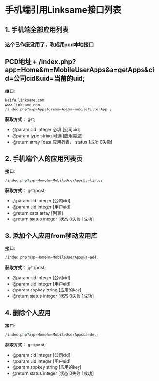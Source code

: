# 手机端引用Linksame接口列表




## 1. 手机端全部应用列表
### 这个已作废没用了，改成用pcd本地接口
## PCD地址 + /index.php?app=Home&m=MobileUserApps&a=getApps&cid=公司cid&uid=当前的uid;

**接口**: 
````php 
kaifa.linksame.com
www.linksame.com
/index.php?app=Appstore&m=Api&a=mobileFilterApp ; 
````

**获取方式**： get;

*  @param cid  integer 必填 [公司cid]
*  @param type  string  可选 [应用类型]
*  @return array [data 应用列表， status 1成功 0失败]


## 2. 手机端个人的应用列表页

**接口**: 
````php 
/index.php?app=Home&m=MobileUserApps&a=lists; 
````

**获取方式**： get/post;

* @param cid integer [公司cid]
* @param uid integer [用户uid]
* @return data array [列表]
* @return status integer [状态 0失败 1成功]


## 3. 添加个人应用from移动应用库

**接口**: 
````php 
/index.php?app=Home&m=MobileUserApps&a=add; 
````

**获取方式**： get/post;

* @param cid integer [公司cid]
* @param uid integer [用户uid]
* @param appkey string [应用的key]
* @return status integer [状态 0失败 1成功]


## 4. 删除个人应用

**接口**: 
````php 
/index.php?app=Home&m=MobileUserApps&a=del; 
````

**获取方式**： get/post;

* @param cid integer [公司cid]
* @param uid integer [用户uid]
* @param appkey string [应用的key]
* @return status integer [状态 0失败 1成功]